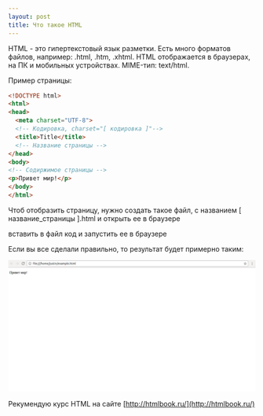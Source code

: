 ```yaml
---
layout: post
title: Что такое HTML
---
```

HTML - это гипертекстовый язык разметки.
Есть много форматов файлов, например: .html, .htm, .xhtml.
HTML отображается в браузерах, на ПК и мобильных устройствах. MIME-тип:
text/html.

Пример страницы:

```html
<!DOCTYPE html>
<html>
<head>
  <meta charset="UTF-8">
  <!-- Кодировка, charset="[ кодировка ]"-->
  <title>Title</title>
  <!-- Название страницы -->
</head>
<body>
<!-- Содиржимое страницы -->
<p>Привет мир!</p>
</body>
</html>
```

Чтоб отобразить страницу, нужно создать такое файл,
c названием [ название_страницы ].html и открыть ее в браузере

вставить в файл код и запустить ее в браузере

Если вы все сделали правильно,
то результат будет примерно таким:

![](/assets/img/example-html.png)

Рекумендую курс HTML на сайте
[http://htmlbook.ru/](http://htmlbook.ru/)